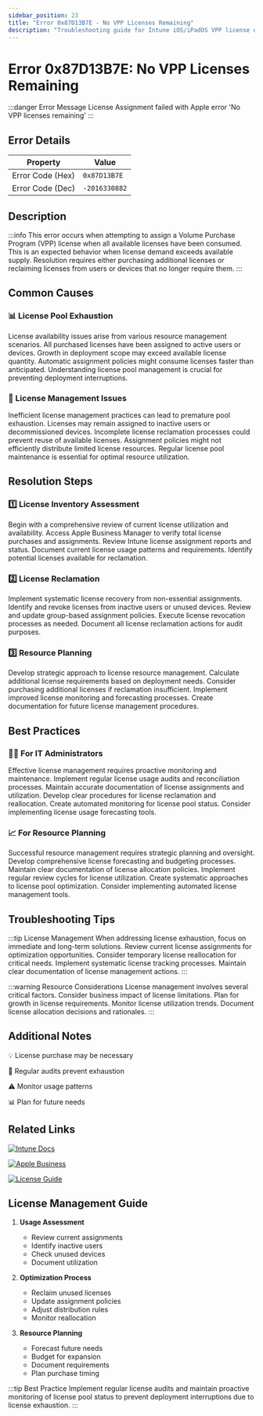 ```yaml
---
sidebar_position: 23
title: "Error 0x87D13B7E - No VPP Licenses Remaining"
description: "Troubleshooting guide for Intune iOS/iPadOS VPP license exhaustion error 0x87D13B7E"
---
```


# Error 0x87D13B7E: No VPP Licenses Remaining

:::danger Error Message
License Assignment failed with Apple error 'No VPP licenses remaining'
:::

## Error Details

<div class="error-details">

| Property | Value |
|----------|-------|
| Error Code (Hex) | `0x87D13B7E` |
| Error Code (Dec) | `-2016330882` |

</div>

## Description

:::info
This error occurs when attempting to assign a Volume Purchase Program (VPP) license when all available licenses have been consumed. This is an expected behavior when license demand exceeds available supply. Resolution requires either purchasing additional licenses or reclaiming licenses from users or devices that no longer require them.
:::

## Common Causes

<div class="card-container">
<div class="cause-card">

### 📊 License Pool Exhaustion
License availability issues arise from various resource management scenarios. All purchased licenses have been assigned to active users or devices. Growth in deployment scope may exceed available license quantity. Automatic assignment policies might consume licenses faster than anticipated. Understanding license pool management is crucial for preventing deployment interruptions.

</div>
<div class="cause-card">

### 🔄 License Management Issues
Inefficient license management practices can lead to premature pool exhaustion. Licenses may remain assigned to inactive users or decommissioned devices. Incomplete license reclamation processes could prevent reuse of available licenses. Assignment policies might not efficiently distribute limited license resources. Regular license pool maintenance is essential for optimal resource utilization.

</div>
</div>

## Resolution Steps

<div class="steps-container">

### 1️⃣ License Inventory Assessment
Begin with a comprehensive review of current license utilization and availability. Access Apple Business Manager to verify total license purchases and assignments. Review Intune license assignment reports and status. Document current license usage patterns and requirements. Identify potential licenses available for reclamation.

### 2️⃣ License Reclamation
Implement systematic license recovery from non-essential assignments. Identify and revoke licenses from inactive users or unused devices. Review and update group-based assignment policies. Execute license revocation processes as needed. Document all license reclamation actions for audit purposes.

### 3️⃣ Resource Planning
Develop strategic approach to license resource management. Calculate additional license requirements based on deployment needs. Consider purchasing additional licenses if reclamation insufficient. Implement improved license monitoring and forecasting processes. Create documentation for future license management procedures.

</div>

## Best Practices

<div class="card-container">
<div class="practice-card">

### 👨‍💻 For IT Administrators
Effective license management requires proactive monitoring and maintenance. Implement regular license usage audits and reconciliation processes. Maintain accurate documentation of license assignments and utilization. Develop clear procedures for license reclamation and reallocation. Create automated monitoring for license pool status. Consider implementing license usage forecasting tools.

</div>
<div class="practice-card">

### 📈 For Resource Planning
Successful resource management requires strategic planning and oversight. Develop comprehensive license forecasting and budgeting processes. Maintain clear documentation of license allocation policies. Implement regular review cycles for license utilization. Create systematic approaches to license pool optimization. Consider implementing automated license management tools.

</div>
</div>

## Troubleshooting Tips

:::tip License Management
When addressing license exhaustion, focus on immediate and long-term solutions. Review current license assignments for optimization opportunities. Consider temporary license reallocation for critical needs. Implement systematic license tracking processes. Maintain clear documentation of license management actions.
:::

:::warning Resource Considerations
License management involves several critical factors. Consider business impact of license limitations. Plan for growth in license requirements. Monitor license utilization trends. Document license allocation decisions and rationales.
:::

## Additional Notes

<div class="notes-container">

💡 License purchase may be necessary

🔄 Regular audits prevent exhaustion

⚠️ Monitor usage patterns

📊 Plan for future needs

</div>

## Related Links

<div class="links-container">

[![Intune Docs](https://img.shields.io/badge/Intune-VPP_Management-0078D4?style=for-the-badge&logo=microsoft)](https://docs.microsoft.com/en-us/mem/intune/apps/vpp-apps-ios)

[![Apple Business](https://img.shields.io/badge/Apple-Business_Manager-black?style=for-the-badge&logo=apple)](https://business.apple.com/)

[![License Guide](https://img.shields.io/badge/Intune-License_Management-blue?style=for-the-badge&logo=microsoft)](https://docs.microsoft.com/en-us/mem/intune/apps/apps-deployment)

</div>

## License Management Guide

1. **Usage Assessment**
   - Review current assignments
   - Identify inactive users
   - Check unused devices
   - Document utilization

2. **Optimization Process**
   - Reclaim unused licenses
   - Update assignment policies
   - Adjust distribution rules
   - Monitor reallocation

3. **Resource Planning**
   - Forecast future needs
   - Budget for expansion
   - Document requirements
   - Plan purchase timing

:::tip Best Practice
Implement regular license audits and maintain proactive monitoring of license pool status to prevent deployment interruptions due to license exhaustion.
::: 